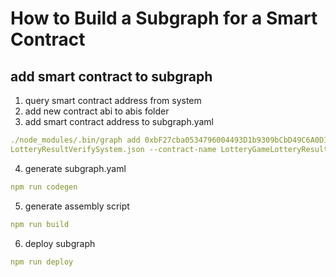 # How to Build a Subgraph for a Smart Contract

## add smart contract to subgraph

1. query smart contract address from system
2. add new contract abi to abis folder
3. add smart contract address to subgraph.yaml

```yaml
./node_modules/.bin/graph add 0xbF27cba0534796004493D1b9309bCbD49C6A0D15 --abi ../abis/LotteryGame
LotteryResultVerifySystem.json --contract-name LotteryGameLotteryResultVerifySystem
```

4. generate subgraph.yaml

```yaml
npm run codegen
```

5. generate assembly script

```yaml
npm run build
```

6. deploy subgraph

```yaml
npm run deploy
```
